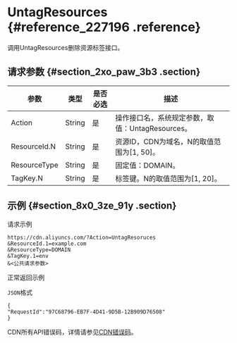 # UntagResources {#reference_227196 .reference}

调用UntagResources删除资源标签接口。

## 请求参数 {#section_2xo_paw_3b3 .section}

|参数|类型|是否必选|描述|
|--|--|----|--|
|Action|String|是|操作接口名，系统规定参数，取值：UntagResources。|
|ResourceId.N|String|是|资源ID，CDN为域名，N的取值范围为\[1, 50\]。|
|ResourceType|String|是|固定值：DOMAIN。|
|TagKey.N|String|是|标签键。N的取值范围为\[1, 20\]。|

## 示例 {#section_8x0_3ze_91y .section}

请求示例

``` {#codeblock_ejv_757_6k7}
https://cdn.aliyuncs.com/?Action=UntagResoruces
&ResourceId.1=example.com
&ResourceType=DOMAIN
&TagKey.1=env
&<公共请求参数>
```

正常返回示例

`JSON`格式

``` {#codeblock_q9j_i35_z7n}
{
"RequestId":"97C68796-EB7F-4D41-9D5B-12B909D76508"
}
```

CDN所有API错误码，详情请参见[CDN错误码](https://error-center.aliyun.com/status/product/Cdn)。

